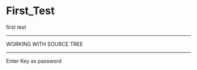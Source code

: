 # First_Test
first test

____________________________________________

WORKING WITH SOURCE TREE

______________________________________________


Enter Key as password
